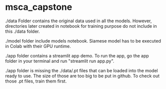 # msca_capstone
./data Folder contains the original data used in all the models. However, directories later created in notebook for training purpose do not include in this ./data folder.<br>

./model folder include models notebook. Siamese model has to be executed in Colab with their GPU runtime.<br>

./app folder contains a streamlit app demo. To run the app, go the app folder in your terminal and run "streamlit run app.py".<br>

./app folder is missing the ./data/.pt files that can be loaded into the model ready to use. The size of those are too big to be put in github. To check out those .pt files, train them first.<br>
